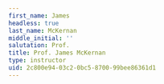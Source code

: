 ```yaml
---
first_name: James
headless: true
last_name: McKernan
middle_initial: ''
salutation: Prof.
title: Prof. James McKernan
type: instructor
uid: 2c800e94-03c2-0bc5-8700-99bee86361d1
---
```

